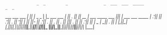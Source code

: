 

                                                                                                              
                  _  _         _                _  ___  ___  _____                   _  _                     
 ___  ___  ___  _| || |_  _ _ | |_  ___  ___  _| || . ||  _||  __ | ___  _____  ___ |_|| |    ___  ___  _____ 
| .'||  _|| .'|| . || '_|| | ||   ||- _|| .'|| . || . || . || |___|| . ||     || .'|| || | _ |  _|| . ||     |
|__,||_|  |__,||___||_,_||___||_|_||___||__,||___||___||___||_____||_  ||_|_|_||__,||_||_||_||___||___||_|_|_|
                                                                   |___|                                      


